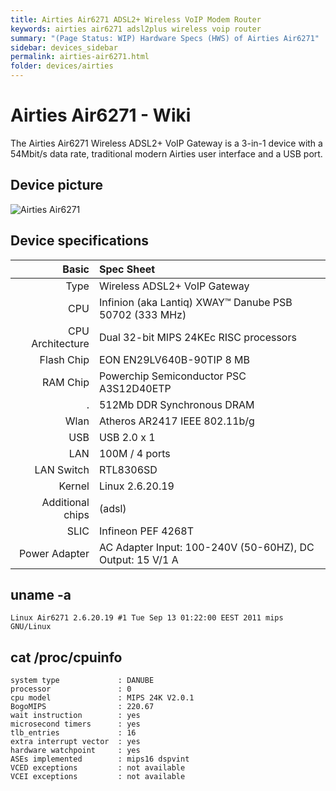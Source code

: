 ```yaml
---
title: Airties Air6271 ADSL2+ Wireless VoIP Modem Router
keywords: airties air6271 adsl2plus wireless voip router
summary: "(Page Status: WIP) Hardware Specs (HWS) of Airties Air6271"
sidebar: devices_sidebar
permalink: airties-air6271.html
folder: devices/airties
---
```


Airties Air6271 - Wiki
=========================================

The Airties Air6271 Wireless ADSL2+ VoIP Gateway is a 3-in-1 device with a 54Mbit/s data rate, traditional modern Airties user interface and a USB port.

## Device picture

![Airties Air6271](https://teknodestek.com.tr/wp-content/uploads/2017/03/1-30.jpg)

## Device specifications

Basic   | Spec Sheet
-------:|:-------------------------
Type    | Wireless ADSL2+ VoIP Gateway
CPU     | Infinion (aka Lantiq) XWAY™ Danube PSB 50702 (333 MHz)
CPU Architecture | Dual 32-bit MIPS 24KEc RISC processors
Flash Chip   | EON EN29LV640B-90TIP 8 MB
RAM Chip  |  Powerchip Semiconductor PSC A3S12D40ETP
. | 512Mb DDR Synchronous DRAM
Wlan    | Atheros AR2417 IEEE 802.11b/g
USB     | USB 2.0 x 1
LAN     | 100M / 4 ports
LAN Switch  | RTL8306SD
Kernel  | Linux 2.6.20.19
Additional chips | (adsl)
SLIC | Infineon PEF 4268T
Power Adapter | AC Adapter Input: 100-240V (50-60HZ), DC Output: 15 V/1 A

## uname -a
```
Linux Air6271 2.6.20.19 #1 Tue Sep 13 01:22:00 EEST 2011 mips GNU/Linux
```

## cat /proc/cpuinfo
```
system type             : DANUBE
processor               : 0
cpu model               : MIPS 24K V2.0.1
BogoMIPS                : 220.67
wait instruction        : yes
microsecond timers      : yes
tlb_entries             : 16
extra interrupt vector  : yes
hardware watchpoint     : yes
ASEs implemented        : mips16 dspvint
VCED exceptions         : not available
VCEI exceptions         : not available
```
